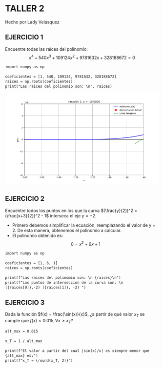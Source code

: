 # TALLER 2
Hecho por Lady Velasquez

## EJERCICIO 1
Encuentre todas las raíces del polinomio:
$$x^4 + 540x^3 + 109124x^2 + 9781632x + 328188672 = 0$$
```
import numpy as np

coeficientes = [1, 540, 109124, 9781632, 328188672]
raices = np.roots(coeficientes)
print("Las raices del polinomio son: \n", raices)
```
![Animación](animacion_ejercicio_1.gif)

## EJERCICIO 2
Encuentre todos los puntos en los que la curva $(\frac{y}{2})^2 = (\frac{x+3}{2})^2 - 1$ interseca el eje $y = -2$.

- Primero debemos simplificar la ecuación, reemplazando el valor de y = 2. De esta manera, obtenemos el polinomio a calcular. 
- El polinomio obtenido es: $$0 = x^2 + 6x + 1$$

```
import numpy as np

coeficientes = [1, 6, 1]
raices = np.roots(coeficientes)

print(f"Las raices del polinomio son: \n {raices}\n")
print(f"Los puntos de intersección de la curva son: \n ({raices[0]},-2) ({raices[1]}, -2) ")
```


## EJERCICIO 3
Dada la función $f(x) = \frac{\sin(x)}{x}$, ¿a partir de qué valor $x_T$ se cumple que $f(x) < 0.015, \forall x \geq x_T$?

```
alt_max = 0.015

x_T = 1 / alt_max

print(f"El valor a partir del cual |sin(x)/x| es siempre menor que {alt_max} es:")
print(f"x_T ≈ {round(x_T, 2)}")
```
